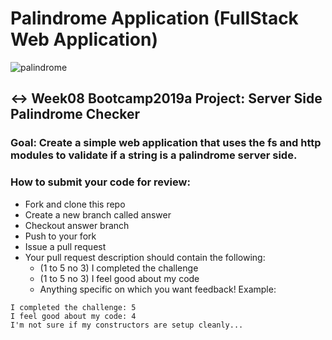 # Palindrome Application (FullStack Web Application)

![palindrome](https://user-images.githubusercontent.com/101942628/168597883-8150848d-03db-4378-9e29-9cfc30983351.PNG)

## ↔️ Week08 Bootcamp2019a Project: Server Side Palindrome Checker
### Goal: Create a simple web application that uses the fs and http modules to validate if a string is a palindrome server side.

### How to submit your code for review:

- Fork and clone this repo
- Create a new branch called answer
- Checkout answer branch
- Push to your fork
- Issue a pull request
- Your pull request description should contain the following:
  - (1 to 5 no 3) I completed the challenge
  - (1 to 5 no 3) I feel good about my code
  - Anything specific on which you want feedback!
Example:
```
I completed the challenge: 5
I feel good about my code: 4
I'm not sure if my constructors are setup cleanly...
```
